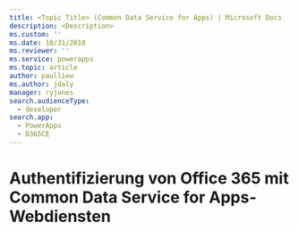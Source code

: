 ```yaml
---
title: <Topic Title> (Common Data Service for Apps) | Microsoft Docs
description: <Description>
ms.custom: ''
ms.date: 10/31/2018
ms.reviewer: ''
ms.service: powerapps
ms.topic: article
author: paulliew
ms.author: jdaly
manager: ryjones
search.audienceType:
  - developer
search.app:
  - PowerApps
  - D365CE
---
```

# <a name="authenticate-office-365-users-with-common-data-service-for-apps-web-services"></a>Authentifizierung von Office 365 mit Common Data Service for Apps-Webdiensten

<!-- https://docs.microsoft.com/en-us/dynamics365/customer-engagement/developer/authenticate-office-365-users-customer-engagement-web-services 

This topic is extremely stale and needs help
There is no more Microsoft Account or LiveId for several years now.
Ask Paul Liew to review

-->